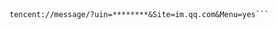 ```http://wpa.qq.com/msgrd?V=1&Uin=********&Site=ioshenmue&Menu=yes



tencent://message/?uin=********&Site=im.qq.com&Menu=yes```